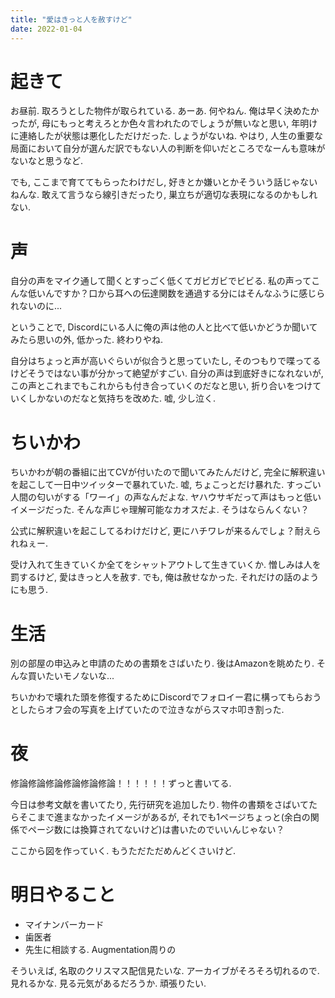 ```yaml
---
title: "愛はきっと人を赦すけど"
date: 2022-01-04
---
```


# 起きて
お昼前. 取ろうとした物件が取られている. あーあ. 何やねん. 俺は早く決めたかったが, 母にもっと考えろとか色々言われたのでしょうが無いなと思い, 年明けに連絡したが状態は悪化しただけだった. しょうがないね. やはり, 人生の重要な局面において自分が選んだ訳でもない人の判断を仰いだところでなーんも意味がないなと思うなど.

でも, ここまで育ててもらったわけだし, 好きとか嫌いとかそういう話じゃないねんな. 敢えて言うなら線引きだったり, 巣立ちが適切な表現になるのかもしれない.

# 声
自分の声をマイク通して聞くとすっごく低くてガビガビでビビる. 私の声ってこんな低いんですか？口から耳への伝達関数を通過する分にはそんなふうに感じられないのに...

ということで, Discordにいる人に俺の声は他の人と比べて低いかどうか聞いてみたら思いの外, 低かった. 終わりやね.

自分はちょっと声が高いぐらいが似合うと思っていたし, そのつもりで喋ってるけどそうではない事が分かって絶望がすごい. 自分の声は到底好きになれないが, この声とこれまでもこれからも付き合っていくのだなと思い, 折り合いをつけていくしかないのだなと気持ちを改めた. 嘘, 少し泣く.

# ちいかわ
ちいかわが朝の番組に出てCVが付いたので聞いてみたんだけど, 完全に解釈違いを起こして一日中ツイッターで暴れていた. 嘘, ちょこっとだけ暴れた. すっごい人間の匂いがする「ワーイ」の声なんだよな. ヤハウサギだって声はもっと低いイメージだった. そんな声じゃ理解可能なカオスだよ. そうはならんくない？

公式に解釈違いを起こしてるわけだけど, 更にハチワレが来るんでしょ？耐えられねぇー. 

受け入れて生きていくか全てをシャットアウトして生きていくか. 憎しみは人を罰するけど, 愛はきっと人を赦す. でも, 俺は赦せなかった. それだけの話のようにも思う.

# 生活
別の部屋の申込みと申請のための書類をさばいたり. 後はAmazonを眺めたり. そんな買いたいモノないな...

ちいかわで壊れた頭を修復するためにDiscordでフォロイー君に構ってもらおうとしたらオフ会の写真を上げていたので泣きながらスマホ叩き割った.

# 夜

修論修論修論修論修論修論！！！！！！ずっと書いてる.

今日は参考文献を書いてたり, 先行研究を追加したり. 物件の書類をさばいてたらそこまで進まなかったイメージがあるが, それでも1ページちょっと(余白の関係でページ数には換算されてないけど)は書いたのでいいんじゃない？

ここから図を作っていく. もうただただめんどくさいけど.


# 明日やること
- マイナンバーカード
- 歯医者
- 先生に相談する. Augmentation周りの

そういえば, 名取のクリスマス配信見たいな. アーカイブがそろそろ切れるので. 見れるかな. 見る元気があるだろうか. 頑張りたい.